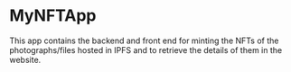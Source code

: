 # MyNFTApp

This app contains the backend and front end for minting the NFTs of the photographs/files hosted in IPFS and to retrieve the details of them in the website.
